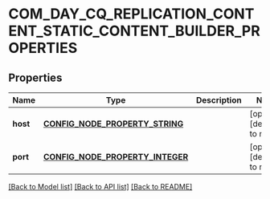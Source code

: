 # COM_DAY_CQ_REPLICATION_CONTENT_STATIC_CONTENT_BUILDER_PROPERTIES

## Properties
Name | Type | Description | Notes
------------ | ------------- | ------------- | -------------
**host** | [**CONFIG_NODE_PROPERTY_STRING**](configNodePropertyString.md) |  | [optional] [default to null]
**port** | [**CONFIG_NODE_PROPERTY_INTEGER**](configNodePropertyInteger.md) |  | [optional] [default to null]

[[Back to Model list]](../README.md#documentation-for-models) [[Back to API list]](../README.md#documentation-for-api-endpoints) [[Back to README]](../README.md)


